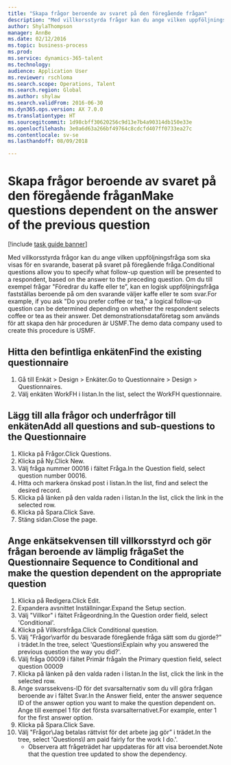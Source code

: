 ```yaml
--- 
title: "Skapa frågor beroende av svaret på den föregående frågan"
description: "Med villkorsstyrda frågor kan du ange vilken uppföljningsfråga som ska visas för en svarande, baserat på svaret på föregående fråga."
author: ShylaThompson
manager: AnnBe
ms.date: 02/12/2016
ms.topic: business-process
ms.prod: 
ms.service: dynamics-365-talent
ms.technology: 
audience: Application User
ms.reviewer: rschloma
ms.search.scope: Operations, Talent
ms.search.region: Global
ms.author: shylaw
ms.search.validFrom: 2016-06-30
ms.dyn365.ops.version: AX 7.0.0
ms.translationtype: HT
ms.sourcegitcommit: 1d98cbff30620256c9d13e7b4a90314db150e33e
ms.openlocfilehash: 3e0a6d63a266bf49764c8cdcfd407ff0733ea27c
ms.contentlocale: sv-se
ms.lasthandoff: 08/09/2018

---
```

# <a name="make-questions-dependent-on-the-answer-of-the-previous-question"></a><span data-ttu-id="f5c04-103">Skapa frågor beroende av svaret på den föregående frågan</span><span class="sxs-lookup"><span data-stu-id="f5c04-103">Make questions dependent on the answer of the previous question</span></span>

[!include [task guide banner](../../includes/task-guide-banner.md)]

<span data-ttu-id="f5c04-104">Med villkorsstyrda frågor kan du ange vilken uppföljningsfråga som ska visas för en svarande, baserat på svaret på föregående fråga.</span><span class="sxs-lookup"><span data-stu-id="f5c04-104">Conditional questions allow you to specify what follow-up question will be presented to a respondent, based on the answer to the preceding question.</span></span> <span data-ttu-id="f5c04-105">Om du till exempel frågar "Föredrar du kaffe eller te”, kan en logisk uppföljningsfråga fastställas beroende på om den svarande väljer kaffe eller te som svar.</span><span class="sxs-lookup"><span data-stu-id="f5c04-105">For example, if you ask "Do you prefer coffee or tea," a logical follow-up question can be determined depending on whether the respondent selects coffee or tea as their answer.</span></span> <span data-ttu-id="f5c04-106">Det demonstrationsdataföretag som används för att skapa den här proceduren är USMF.</span><span class="sxs-lookup"><span data-stu-id="f5c04-106">The demo data company used to create this procedure is USMF.</span></span>


## <a name="find-the-existing-questionnaire"></a><span data-ttu-id="f5c04-107">Hitta den befintliga enkäten</span><span class="sxs-lookup"><span data-stu-id="f5c04-107">Find the existing questionnaire</span></span>
1. <span data-ttu-id="f5c04-108">Gå till Enkät > Design > Enkäter.</span><span class="sxs-lookup"><span data-stu-id="f5c04-108">Go to Questionnaire > Design > Questionnaires.</span></span>
2. <span data-ttu-id="f5c04-109">Välj enkäten WorkFH i listan.</span><span class="sxs-lookup"><span data-stu-id="f5c04-109">In the list, select the WorkFH questionnaire.</span></span>

## <a name="add-all-questions-and-sub-questions-to-the-questionnaire"></a><span data-ttu-id="f5c04-110">Lägg till alla frågor och underfrågor till enkäten</span><span class="sxs-lookup"><span data-stu-id="f5c04-110">Add all questions and sub-questions to the Questionnaire</span></span>
1. <span data-ttu-id="f5c04-111">Klicka på Frågor.</span><span class="sxs-lookup"><span data-stu-id="f5c04-111">Click Questions.</span></span>
2. <span data-ttu-id="f5c04-112">Klicka på Ny.</span><span class="sxs-lookup"><span data-stu-id="f5c04-112">Click New.</span></span>
3. <span data-ttu-id="f5c04-113">Välj fråga nummer 00016 i fältet Fråga.</span><span class="sxs-lookup"><span data-stu-id="f5c04-113">In the Question field, select question number 00016.</span></span>
4. <span data-ttu-id="f5c04-114">Hitta och markera önskad post i listan.</span><span class="sxs-lookup"><span data-stu-id="f5c04-114">In the list, find and select the desired record.</span></span>
5. <span data-ttu-id="f5c04-115">Klicka på länken på den valda raden i listan.</span><span class="sxs-lookup"><span data-stu-id="f5c04-115">In the list, click the link in the selected row.</span></span>
6. <span data-ttu-id="f5c04-116">Klicka på Spara.</span><span class="sxs-lookup"><span data-stu-id="f5c04-116">Click Save.</span></span>
7. <span data-ttu-id="f5c04-117">Stäng sidan.</span><span class="sxs-lookup"><span data-stu-id="f5c04-117">Close the page.</span></span>

## <a name="set-the-questionnaire-sequence-to-conditional-and-make-the-question-dependent-on-the-appropriate-question"></a><span data-ttu-id="f5c04-118">Ange enkätsekvensen till villkorsstyrd och gör frågan beroende av lämplig fråga</span><span class="sxs-lookup"><span data-stu-id="f5c04-118">Set the Questionnaire Sequence to Conditional and make the question dependent on the appropriate question</span></span>
1. <span data-ttu-id="f5c04-119">Klicka på Redigera.</span><span class="sxs-lookup"><span data-stu-id="f5c04-119">Click Edit.</span></span>
2. <span data-ttu-id="f5c04-120">Expandera avsnittet Inställningar.</span><span class="sxs-lookup"><span data-stu-id="f5c04-120">Expand the Setup section.</span></span>
3. <span data-ttu-id="f5c04-121">Välj "Villkor" i fältet Frågeordning.</span><span class="sxs-lookup"><span data-stu-id="f5c04-121">In the Question order field, select 'Conditional'.</span></span>
4. <span data-ttu-id="f5c04-122">Klicka på Villkorsfråga.</span><span class="sxs-lookup"><span data-stu-id="f5c04-122">Click Conditional question.</span></span>
5. <span data-ttu-id="f5c04-123">Välj ”Frågor\varför du besvarade föregående fråga sätt som du gjorde?" i trädet.</span><span class="sxs-lookup"><span data-stu-id="f5c04-123">In the tree, select 'Questions\Explain why you answered the previous question the way you did?'.</span></span>
6. <span data-ttu-id="f5c04-124">Välj fråga 00009 i fältet Primär fråga</span><span class="sxs-lookup"><span data-stu-id="f5c04-124">In the Primary question field, select question 00009</span></span>
7. <span data-ttu-id="f5c04-125">Klicka på länken på den valda raden i listan.</span><span class="sxs-lookup"><span data-stu-id="f5c04-125">In the list, click the link in the selected row.</span></span>
8. <span data-ttu-id="f5c04-126">Ange svarssekvens-ID för det svarsalternativ som du vill göra frågan beroende av i fältet Svar.</span><span class="sxs-lookup"><span data-stu-id="f5c04-126">In the Answer field, enter the answer sequence ID of the answer option you want to make the question dependent on.</span></span> <span data-ttu-id="f5c04-127">Ange till exempel 1 för det första svarsalternativet.</span><span class="sxs-lookup"><span data-stu-id="f5c04-127">For example, enter 1 for the first answer option.</span></span>
9. <span data-ttu-id="f5c04-128">Klicka på Spara.</span><span class="sxs-lookup"><span data-stu-id="f5c04-128">Click Save.</span></span>
10. <span data-ttu-id="f5c04-129">Välj "Frågor\Jag betalas rättvist för det arbete jag gör” i trädet.</span><span class="sxs-lookup"><span data-stu-id="f5c04-129">In the tree, select 'Questions\I am paid fairly for the work I do.'.</span></span>
    * <span data-ttu-id="f5c04-130">Observera att frågeträdet har uppdateras för att visa beroendet.</span><span class="sxs-lookup"><span data-stu-id="f5c04-130">Note that the question tree updated to show the dependency.</span></span>  


